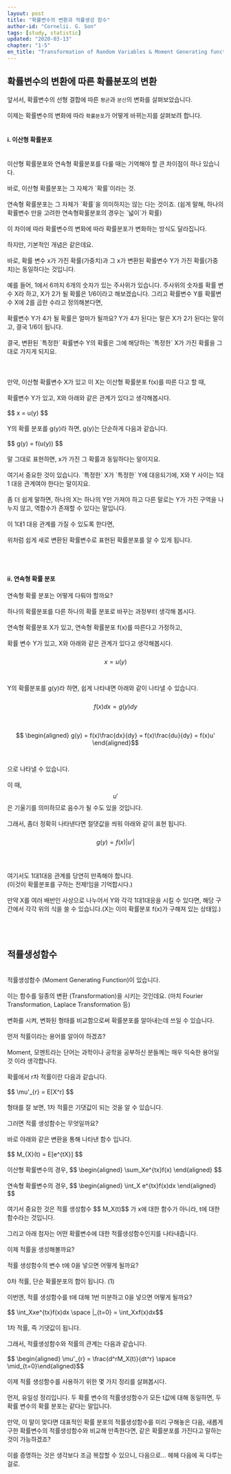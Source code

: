 ```yaml
---
layout: post
title: "확률변수의 변환과 적률생성 함수"
author-id: "Cornelii. G. Son"
tags: [study, statistic]
updated: "2020-03-13"
chapter: "1-5"
en_title: "Transformation of Random Variables & Moment Generating function"
---
```


## 확률변수의 변환에 따른 확률분포의 변환
앞서서, 확률변수의 선형 결합에 따른 `평균`과 `분산`의 변화를 살펴보았습니다.
<br/><br/>
이제는 확률변수의 변화에 따라 `확률분포`가 어떻게 바뀌는지를 살펴보려 합니다.
<br/><br/>

#### i. 이산형 확률분포
<br/>
이산형 확률분포와 연속형 확률분포를 다룰 때는 기억해야 할 큰 차이점이 하나 있습니다.
<br/><br/>
바로, 이산형 확률분포는 그 자체가 `확률`이라는 것.
<br/><br/>
연속형 확률분포는 그 자체가 `확률`을 의미하지는 않는 다는 것이죠. (쉽게 말해, 하나의 확률변수 만을 고려한 연속형확률분포의 경우는 `넓이`가 확률)
<br/><br/>
이 차이에 따라 확률변수의 변화에 따라 확률분포가 변화하는 방식도 달라집니다.
<br/><br/>
하지만, 기본적인 개념은 같은데요. 
<br/><br/>
바로, 확률 변수 x가 가진 확률(가중치)과 그 x가 변환된 확률변수 Y가 가진 확률(가중치)는 동일하다는 것입니다.
<br/><br/>
예를 들어, 1에서 6까지 6개의 숫자가 있는 주사위가 있습니다. 주사위의 숫자를 확률 변수 X라 하고, X가 2가 될 확률은 1/6이라고 해보겠습니다. 그리고 확률변수 Y를 확률변수 X에 2를 곱한 수라고 정의해본다면, 
<br/><br/>
확률변수 Y가 4가 될 확률은 얼마가 될까요? Y가 4가 된다는 말은 X가 2가 된다는 말이고, 결국 1/6이 됩니다. 
<br/><br/>
결국, 변환된 `특정한` 확률변수 Y의 확률은 그에 해당하는 `특정한` X가 가진 확률을 그대로 가지게 되지요.
<br/><br/>
<br/><br/>
만약, 이산형 확률변수 X가 있고 이 X는 이산형 확률분포 f(x)를 따른 다고 할 때,
<br/><br/>
확률변수 Y가 있고, X와 아래와 같은 관계가 있다고 생각해봅시다.
<br/><br/>
$$ x = u(y) $$
<br/><br/>
Y의 확률 분포를 g(y)라 하면, g(y)는 단순하게 다음과 같습니다.
<br/><br/>
$$ g(y) = f(u(y))  $$
<br/><br/>
말 그대로 표현하면, x가 가진 그 확률과 동일하다는 말이지요.
<br/><br/>
여기서 중요한 것이 있습니다. `특정한` X가 `특정한` Y에 대응되기에, X와 Y 사이는 1대1 대응 관계여야 한다는 말이지요.
<br/><br/>
좀 더 쉽게 말하면, 하나의 X는 하나의 Y만 가져야 하고 다른 말로는 Y가 가진 구역을 나누지 않고, 역함수가 존재할 수 있다는 말입니다.
<br/><br/>
이 1대1 대응 관계를 가질 수 있도록 한다면,
<br/><br/>
위처럼 쉽게 새로 변환된 확률변수로 표현된 확률분포를 알 수 있게 됩니다.
<br/><br/>
<br/><br/>

#### ii. 연속형 확률 분포
연속형 확률 분포는 어떻게 다뤄야 할까요?
<br/><br/>
하나의 확률분포를 다른 하나의 확률 분포로 바꾸는 과정부터 생각해 봅시다.
<br/><br/>
연속형 확률분포 X가 있고, 연속형 확률분포 f(x)를 따른다고 가정하고,
<br/><br/>
확률 변수 Y가 있고, X와 아래와 같은 관계가 있다고 생각해봅시다.
<br/><br/>
$$ x = u(y)$$
<br/><br/>
Y의 확률분포를 g(y)라 하면, 쉽게 나타내면 아래와 같이 나타낼 수 있습니다.
<br/><br/>
$$ f(x)dx = g(y)dy $$
<br/><br/>
$$ \begin{aligned} g(y) = f(x)\frac{dx}{dy} = f(x)\frac{du}{dy} = f(x)u' \end{aligned}$$
<br/><br/>
으로 나타낼 수 있습니다.
<br/><br/>
이 때, 
$$ u' $$
은 기울기를 의미하므로 음수가 될 수도 있을 것입니다.
<br/><br/>
그래서, 좀더 정확히 나타낸다면 절댓값을 씌워 아래와 같이 표현 됩니다.
<br/><br/>
$$ g(y) = f(x)|u'| $$
<br/><br/>
<br/>
여기서도 1대1대응 관계를 당연히 만족해야 합니다.  
(이것이 확률분포를 구하는 전제!임을 기억합시다.)
<br/><br/>
만약 X를 여러 배반인 사상으로 나누어서 Y와 각각 1대1대응을 시킬 수 있다면, 해당 구간에서 각각 위의 식을 쓸 수 있습니다.(X는 이미 확률분포 f(x)가 구해져 있는 상태임.)
<br/><br/>
<br/><br/>

## 적률생성함수
<br/>
적률생성함수 (Moment Generating Function)이 있습니다.
<br/><br/>
이는 함수를 일종의 변환 (Transformation)을 시키는 것인데요.  
(마치 Fourier Transformation, Laplace Transformation 등)
<br/><br/>
변화를 시켜, 변화된 형태를 비교함으로써 확률분포를 알아내는데 쓰일 수 있습니다.
<br/><br/>
먼저 적률이라는 용어를 알아야 하겠죠?
<br/><br/>
Moment, 모멘트라는 단어는 과학이나 공학을 공부하신 분들께는 매우  익숙한 용어일 것 이라 생각합니다.
<br/><br/>
확률에서 r차 적률이란 다음과 같습니다.
<br/><br/>
$$ \mu'_{r} = E[X^r] $$
<br/><br/>
형태를 잘 보면, 1차 적률은 기댓값이 되는 것을 알 수 있습니다.
<br/><br/>
그러면 적률 생성함수는 무엇일까요?
<br/><br/>
바로 아래와 같은 변환을 통해 나타낸 함수 입니다.
<br/><br/>
$$ M_{X}(t) = E[e^{tX}] $$
<br/><br/>
이산형 확률변수의 경우,
$$ \begin{aligned} \sum_Xe^{tx}f(x) \end{aligned} $$ 
<br/><br/>
연속형 확률변수의 경우, 
$$ \begin{aligned} \int_X e^{tx}f(x)dx \end{aligned} $$ 
<br/><br/>
여기서 중요한 것은 적률 생성함수
$$ M_X(t)$$
가 x에 대한 함수가 아니라, t에 대한 함수라는 것입니다.  
<br/><br/>
그리고 아래 첨자는 어떤 확률변수에 대한 적률생성함수인지를 나타내줍니다.
<br/><br/>
이제 적률을 생성해볼까요?
<br/><br/>
적률 생성함수의 변수 t에 0을 넣으면 어떻게 될까요?
<br/><br/>
0차 적률, 단순 확률분포의 합이 됩니다. (1)
<br/><br/>
이번엔, 적률 생성함수를 t에 대해 1번 미분하고 0을 넣으면 어떻게 될까요?
<br/><br/>
$$ \int_Xxe^{tx}f(x)dx \space |_{t=0} = \int_Xxf(x)dx$$
<br/><br/>
1차 적률, 즉 기댓값이 됩니다.
<br/><br/>
그래서, 적률생성함수와 적률의 관계는 다음과 같습니다.
<br/><br/>
$$ \begin{aligned} \mu'_{r} = \frac{d^rM_X(t)}{dt^r} \space \mid_{t=0}\end{aligned}$$
<br/><br/>
이제 적률 생성함수를 사용하기 위한 몇 가지 정리를 살펴봅시다.
<br/><br/>
먼저, 유일성 정리입니다. 두 확률 변수의 적률생성함수가 모든 t값에 대해 동일하면, 두 확률 변수의 확률 분포는 같다는 말입니다. 
<br/><br/>
만약, 이 말이 맞다면 대표적인 확률 분포의 적률생성함수를 미리 구해놓은 다음, 새롭게 구한 확률변수의 적률생성함수와 비교해 만족한다면, 같은 확률분포를 가진다고 말하는 것이 가능하겠죠?
<br/><br/>
이를 증명하는 것은 생각보다 조금 복잡할 수 있으니, 다음으로... 헤헤 다음에 꼭 다루는 걸로.

<br/><br/>


